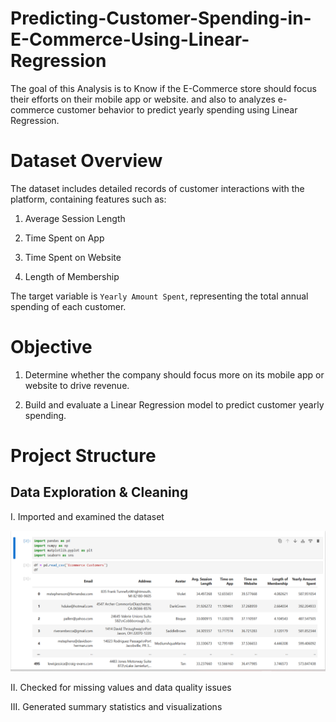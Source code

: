 # Predicting-Customer-Spending-in-E-Commerce-Using-Linear-Regression
The goal of this Analysis is to Know if the E-Commerce store should focus their efforts on their mobile app or website. and also to analyzes e-commerce customer behavior to predict yearly spending using Linear Regression.

# Dataset Overview

The dataset includes detailed records of customer interactions with the platform, containing features such as:

1. Average Session Length

2. Time Spent on App

3. Time Spent on Website

4. Length of Membership

The target variable is ` Yearly Amount Spent `, representing the total annual spending of each customer.

# Objective

1. Determine whether the company should focus more on its mobile app or website to drive revenue.

2. Build and evaluate a Linear Regression model to predict customer yearly spending.

# Project Structure

## Data Exploration & Cleaning

I. Imported and examined the dataset

![image alt](https://github.com/Debido1/Predicting-Customer-Spending-in-E-Commerce-Using-Linear-Regression/blob/main/download%20and%20import.png)

II. Checked for missing values and data quality issues

III. Generated summary statistics and visualizations
